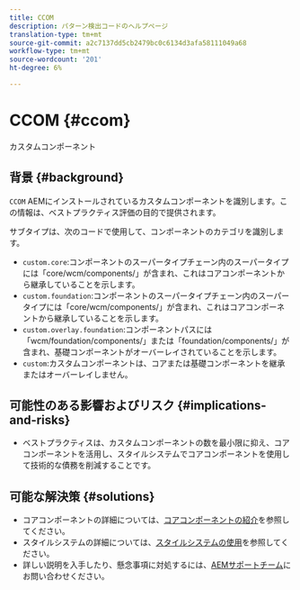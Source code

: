 ```yaml
---
title: CCOM
description: パターン検出コードのヘルプページ
translation-type: tm+mt
source-git-commit: a2c7137dd5cb2479bc0c6134d3afa58111049a68
workflow-type: tm+mt
source-wordcount: '201'
ht-degree: 6%

---
```



# CCOM {#ccom}

カスタムコンポーネント

## 背景 {#background}

`CCOM` AEMにインストールされているカスタムコンポーネントを識別します。この情報は、ベストプラクティス評価の目的で提供されます。

サブタイプは、次のコードで使用して、コンポーネントのカテゴリを識別します。

* `custom.core`:コンポーネントのスーパータイプチェーン内のスーパータイプには「core/wcm/components/」が含まれ、これはコアコンポーネントから継承していることを示します。
* `custom.foundation`:コンポーネントのスーパータイプチェーン内のスーパータイプには「core/wcm/components/」が含まれ、これはコアコンポーネントから継承していることを示します。
* `custom.overlay.foundation`:コンポーネントパスには「wcm/foundation/components/」または「foundation/components/」が含まれ、基礎コンポーネントがオーバーレイされていることを示します。
* `custom`:カスタムコンポーネントは、コアまたは基礎コンポーネントを継承またはオーバーレイしません。

## 可能性のある影響およびリスク {#implications-and-risks}

* ベストプラクティスは、カスタムコンポーネントの数を最小限に抑え、コアコンポーネントを活用し、スタイルシステムでコアコンポーネントを使用して技術的な債務を削減することです。

## 可能な解決策 {#solutions}

* コアコンポーネントの詳細については、[コアコンポーネントの紹介](https://experienceleague.adobe.com/docs/experience-manager-core-components/using/introduction.html?lang=ja)を参照してください。
* スタイルシステムの詳細については、[スタイルシステムの使用](https://experienceleague.adobe.com/docs/experience-manager-learn/sites/page-authoring/style-system-feature-video-use.html?lang=en#page-authoring)を参照してください。
* 詳しい説明を入手したり、懸念事項に対処するには、[AEMサポートチーム](https://helpx.adobe.com/enterprise/using/support-for-experience-cloud.html)にお問い合わせください。
